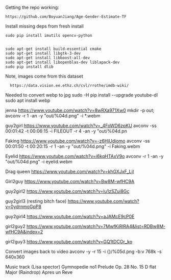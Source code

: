 Getting the repo working:

	https://github.com/BoyuanJiang/Age-Gender-Estimate-TF

Install missing deps from fresh install

	sudo pip install imutils opencv-python


	sudo apt-get install build-essential cmake
	sudo apt-get install libgtk-3-dev
	sudo apt-get install libboost-all-dev
	sudo apt-get install libopenblas-dev liblapack-dev
	sudo pip install dlib

Note, images come from this dataset

      https://data.vision.ee.ethz.ch/cvl/rrothe/imdb-wiki/

Needed to convert webp to jpg
       sudo -H pip install --upgrade youtube-dl
       sudo apt install webp

jenna
https://www.youtube.com/watch?v=8wRXa971Xw0
mkdir -p out; avconv  -r 1 -an -y "out/%04d.png" -i *.webm

guy2girl
https://www.youtube.com/watch?v=_4FoWD6zpKU
avconv -ss 00:01:42 -t 00:06:15 -i FILEOUT -r 4 -an -y "out/%04d.pn

Faking
https://www.youtube.com/watch?v=-z6HiUdiomo
avconv -ss 00:01:50 -t 00:20:15 -r 1 -an -y "out/%04d.png" -i Faking.webm

Eyelid
https://www.youtube.com/watch?v=i6kqHTAxV9o
avconv -r 1 -an -y "out/%04d.png" -i eyelid.webm

Drag queen
https://www.youtube.com/watch?v=khGXJxF_LjI

Girl2guy
https://www.youtube.com/watch?v=Bw8M-wfHC9A

guy2girl2
https://www.youtube.com/watch?v=lu1zSZui8Gc

guy2girl3 (resting bitch face)
https://www.youtube.com/watch?v=0ydrnmoGpP8

guy2girl4
https://www.youtube.com/watch?v=aJAMcE9cP0E

girl2guy2
https://www.youtube.com/watch?v=7MwfKiRlRA4&list=RDBw8M-wfHC9A&index=2

girl2guy3
https://www.youtube.com/watch?v=GQ1tDCOr_ko


Convert images back to video
avconv -y -r 15 -i {}/%05d.png -b:v 768k -s 640x360

Music track (Lisa spector)
Gymnopedie no1
Prelude Op. 28 No. 15 D flat Major (Raindrop)
Apres un Reve